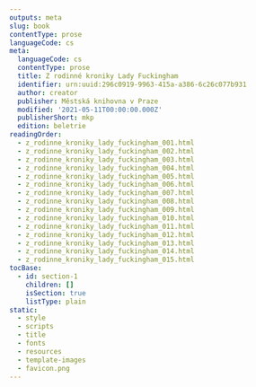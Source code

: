 ```yaml
---
outputs: meta
slug: book
contentType: prose
languageCode: cs
meta:
  languageCode: cs
  contentType: prose
  title: Z rodinné kroniky Lady Fuckingham
  identifier: urn:uuid:296c0919-9963-415a-a386-6c26c077b931
  author: creator
  publisher: Městská knihovna v Praze
  modified: '2021-05-11T00:00:00.000Z'
  publisherShort: mkp
  edition: beletrie
readingOrder:
  - z_rodinne_kroniky_lady_fuckingham_001.html
  - z_rodinne_kroniky_lady_fuckingham_002.html
  - z_rodinne_kroniky_lady_fuckingham_003.html
  - z_rodinne_kroniky_lady_fuckingham_004.html
  - z_rodinne_kroniky_lady_fuckingham_005.html
  - z_rodinne_kroniky_lady_fuckingham_006.html
  - z_rodinne_kroniky_lady_fuckingham_007.html
  - z_rodinne_kroniky_lady_fuckingham_008.html
  - z_rodinne_kroniky_lady_fuckingham_009.html
  - z_rodinne_kroniky_lady_fuckingham_010.html
  - z_rodinne_kroniky_lady_fuckingham_011.html
  - z_rodinne_kroniky_lady_fuckingham_012.html
  - z_rodinne_kroniky_lady_fuckingham_013.html
  - z_rodinne_kroniky_lady_fuckingham_014.html
  - z_rodinne_kroniky_lady_fuckingham_015.html
tocBase:
  - id: section-1
    children: []
    isSection: true
    listType: plain
static:
  - style
  - scripts
  - title
  - fonts
  - resources
  - template-images
  - favicon.png
---
```

